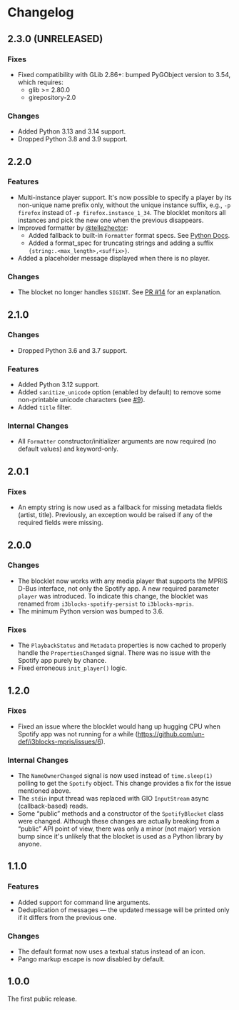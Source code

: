 # Changelog

## 2.3.0 (UNRELEASED)

### Fixes

  * Fixed compatibility with GLib 2.86+: bumped PyGObject version to 3.54, which requires:
    - glib >= 2.80.0
    - girepository-2.0

### Changes

  * Added Python 3.13 and 3.14 support.
  * Dropped Python 3.8 and 3.9 support.

## 2.2.0

### Features

  * Multi-instance player support. It's now possible to specify a player by its non-unique name prefix only, without the unique instance suffix, e.g., `-p firefox` instead of `-p firefox.instance_1_34`. The blocklet monitors all instances and pick the new one when the previous disappears.
  * Improved formatter by [@tellezhector](https://github.com/tellezhector):
    - Added fallback to built-in `Formatter` format specs. See [Python Docs](https://docs.python.org/3.8/library/string.html#format-examples).
    - Added a format_spec for truncating strings and adding a suffix `{string:.<max_length>,<suffix>}`.
  * Added a placeholder message displayed when there is no player.

### Changes

  * The blocket no longer handles `SIGINT`. See [PR #14](https://github.com/un-def/i3blocks-mpris/pull/14) for an explanation.

## 2.1.0

### Changes

  * Dropped Python 3.6 and 3.7 support.

### Features

  * Added Python 3.12 support.
  * Added `sanitize_unicode` option (enabled by default) to remove some non-printable unicode characters (see [#9](https://github.com/un-def/i3blocks-mpris/issues/9)).
  * Added `title` filter.

### Internal Changes

  * All `Formatter` constructor/initializer arguments are now required (no default values) and keyword-only.

## 2.0.1

### Fixes

  * An empty string is now used as a fallback for missing metadata fields (artist, title). Previously, an exception would be raised if any of the required fields were missing.

## 2.0.0

### Changes

  * The blocklet now works with any media player that supports the MPRIS D-Bus interface, not only the Spotify app. A new required parameter `player` was introduced. To indicate this change, the blocklet was renamed from `i3blocks-spotify-persist` to `i3blocks-mpris`.
  * The minimum Python version was bumped to 3.6.

### Fixes

  * The `PlaybackStatus` and `Metadata` properties is now cached to properly handle the `PropertiesChanged` signal. There was no issue with the Spotify app purely by chance.
  * Fixed erroneous `init_player()` logic.

## 1.2.0

### Fixes

  * Fixed an issue where the blocklet would hang up hugging CPU when Spotify app was not running for a while (https://github.com/un-def/i3blocks-mpris/issues/6).

### Internal Changes

  * The `NameOwnerChanged` signal is now used instead of `time.sleep(1)` polling to get the `Spotify` object. This change provides a fix for the issue mentioned above.
  * The `stdin` input thread was replaced with GIO `InputStream` async (callback-based) reads.
  * Some “public” methods and a constructor of the `SpotifyBlocket` class were changed. Although these changes are actually breaking from a “public” API point of view, there was only a minor (not major) version bump since it's unlikely that the blocket is used as a Python library by anyone.

## 1.1.0

### Features

  * Added support for command line arguments.
  * Deduplication of messages — the updated message will be printed only if it differs from the previous one.

### Changes

  * The default format now uses a textual status instead of an icon.
  * Pango markup escape is now disabled by default.

## 1.0.0

The first public release.
